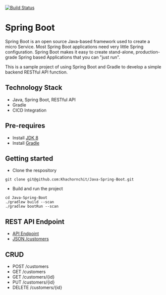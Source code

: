 [![Build Status](https://travis-ci.org/Khachornchit/Java-Spring-Boot.svg?branch=master)](https://travis-ci.org/Khachornchit/Java-Spring-Boot)

# Spring Boot

Spring Boot is an open source Java-based framework used to create a micro Service. Most Spring Boot applications need very little Spring configuration. Spring Boot makes it easy to create stand-alone, production-grade Spring based Applications that you can "just run".

This is a sample project of using Spring Boot and Gradle to develop a simple backend RESTful API function.

## Technology Stack
* Java, Spring Boot, RESTful API
* Gradle
* CICD Integration

## Pre-requires
* Install [JDK 8](https://www.oracle.com/technetwork/java/javase/downloads/jdk8-downloads-2133151.html)
* Install [Gradle](https://gradle.org/)

## Getting started
* Clone the respository
```
git clone git@github.com:Khachornchit/Java-Spring-Boot.git
```
* Build and run the project
```
cd Java-Spring-Boot
./gradlew build --scan
./gradlew bootRun --scan
```

## REST API Endpoint
* [API Endpoint](http://localhost:8080/)
* [JSON /customers](http://localhost:8080/customers)

## CRUD
* POST /customers
* GET /customers
* GET /customers/{id}
* PUT /customers/{id}
* DELETE /customers/{id}
